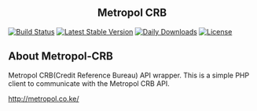 <h2 align="center">Metropol CRB</h2>

<p align="center">
  
<a href="https://travis-ci.org/ngugijames/metropol-crb"><img src="https://travis-ci.org/ngugijames/metropol.svg" alt="Build Status"></a>
  [![Latest Stable Version](https://poser.pugx.org/ngugijames/metropol/v/stable)](https://packagist.org/packages/ngugijames/metropol)
  [![Daily Downloads](https://poser.pugx.org/ngugijames/metropol/d/daily)](https://packagist.org/packages/ngugijames/metropol)
    [![License](https://poser.pugx.org/ngugijames/metropol/license)](https://packagist.org/packages/ngugijames/metropol)
</p>

## About Metropol-CRB
Metropol CRB(Credit Reference Bureau) API wrapper. 
This is a simple PHP client to communicate with the Metropol CRB API.

http://metropol.co.ke/
